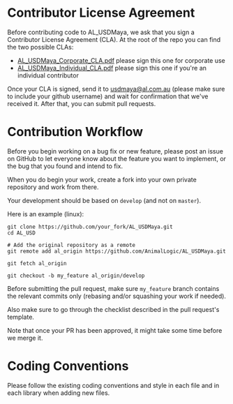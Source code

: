 # Contributor License Agreement #
Before contributing code to AL_USDMaya, we ask that you sign a Contributor License Agreement (CLA).  At the root of the repo you can find the two possible CLAs:

+ [AL_USDMaya_Corporate_CLA.pdf](../AL_USDMaya_Corporate_CLA.pdf) please sign this one for corporate use
+ [AL_USDMaya_Individual_CLA.pdf](../AL_USDMaya_Individual_CLA.pdf) please sign this one if you're an individual contributor

Once your CLA is signed, send it to usdmaya@al.com.au (please make sure to include your github username) and wait for confirmation that we've received it.  After that, you can submit pull requests.


# Contribution Workflow
Before you begin working on a bug fix or new feature, please post an issue on GitHub to let everyone know about the feature you want to implement, or the bug that you found and intend to fix.
 
When you do begin your work, create a fork into your own private repository and work from there.

Your development should be based on `develop` (and not on `master`).

Here is an example (linux):

```shell
git clone https://github.com/your_fork/AL_USDMaya.git
cd AL_USD

# Add the original repository as a remote
git remote add al_origin https://github.com/AnimalLogic/AL_USDMaya.git

git fetch al_origin

git checkout -b my_feature al_origin/develop

```

Before submitting the pull request, make sure `my_feature` branch contains the relevant
commits only (rebasing and/or squashing your work if needed).

Also make sure to go through the checklist described in the pull request's template.

Note that once your PR has been approved, it might take some time before we merge it.
 

# Coding Conventions
Please follow the existing coding conventions and style in each file and in each library when adding new files.
